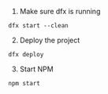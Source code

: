 1. Make sure dfx is running

```
dfx start --clean
```

2. Deploy the project
```
dfx deploy
```

3. Start NPM
```
npm start
```



